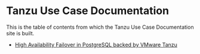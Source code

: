 # Tanzu Use Case Documentation

This is the table of contents from which the Tanzu Use Case Documentation site is built.

- [High Availability Failover in PostgreSQL backed by VMware Tanzu](./reference-designs/postgres-sql.md)